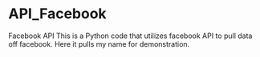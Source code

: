 # API_Facebook
Facebook API
This is a Python code that utilizes facebook API to pull data off facebook. Here it pulls my name for demonstration.
